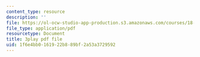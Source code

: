 ```yaml
---
content_type: resource
description: ''
file: https://ol-ocw-studio-app-production.s3.amazonaws.com/courses/18-085-computational-science-and-engineering-i-fall-2008/1f6e4bb0161922b889bf2a53a3729592_gYME3EbIqV4.pdf
file_type: application/pdf
resourcetype: Document
title: 3play pdf file
uid: 1f6e4bb0-1619-22b8-89bf-2a53a3729592
---
```

